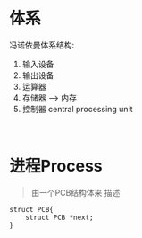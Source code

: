 # 体系

冯诺依曼体系结构: <br>
1. 输入设备    
2. 输出设备
3. 运算器
4. 存储器 --> 内存
5. 控制器 central processing unit

<br>

# 进程Process
> 由一个PCB结构体来 描述 <br>
```c_cpp
struct PCB{
    struct PCB *next;
}
```

>

